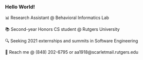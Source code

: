 ### Hello World!
<p>📊 Research Assistant @ Behavioral Informatics Lab</p>
<p>📚 Second-year Honors CS student @ Rutgers University</p>
<p>🔍 Seeking 2021 externships and summits in Software Engineering </p>
<p>📧 Reach me @ (848) 202-6795 or aa1918@scarletmail.rutgers.edu</p>
